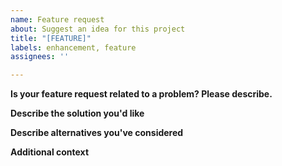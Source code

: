 ```yaml
---
name: Feature request
about: Suggest an idea for this project
title: "[FEATURE]"
labels: enhancement, feature
assignees: ''

---
```


**Is your feature request related to a problem? Please describe.**
<!--- A clear and concise description of what the problem is. Ex. It's frustrating when [...] --->

**Describe the solution you'd like**
<!--- A clear and concise description of what you want to happen.--->

**Describe alternatives you've considered**
<!--- A clear and concise description of any alternative solutions or features you've considered. --->

**Additional context**
<!--- Add any other context or screenshots about the feature request here. --->

